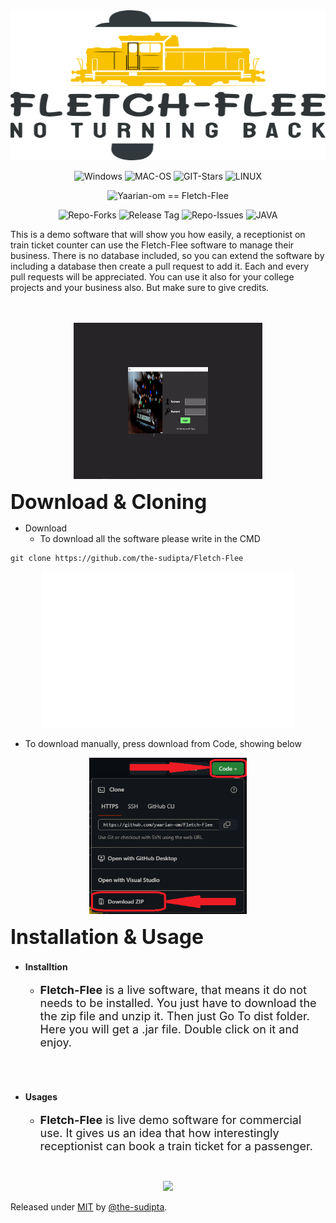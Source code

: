  <img src="https://raw.githubusercontent.com/the-sudipta/Fletch-Flee/f8db14441a44dc6415acec4d2533f6e4e819d1b3/repo_images/FLETCH_FLEE.svg" alt="FLETCH-FLEE" width="100%" height="240"/>

 <p align="center">
    <img src="https://img.shields.io/badge/Windows-0078D6?style=for-the-badge&logo=windows&logoColor=white&color=3D3C42"alt="Windows"/> <img src="https://img.shields.io/badge/mac%20os-000000?style=for-the-badge&logo=apple&logoColor=white" alt="MAC-OS">
    <img src="https://img.shields.io/github/stars/yaarian-om/Fletch-Flee?style=social" alt="GIT-Stars">
    <img src="https://img.shields.io/badge/Linux-0D597F?style=for-the-badge&logo=alpine-linux&logoColor=white&color=000000" alt="LINUX">
</p>

 <p align="center">
    <img src="https://img.shields.io/static/v1?label=yaarian-om&message=Fletch-Flee&color=yellow&logo=github&style=for-the-badge" alt="Yaarian-om == Fletch-Flee">
 </p>

 <p align="center">
    <img src="https://img.shields.io/github/forks/yaarian-om/Fletch-Flee?style=social" alt="Repo-Forks"/>
    <img src="https://img.shields.io/github/tag/yaarian-om/Fletch-Flee?include_prereleases=&sort=semver&color=AC4425&style=for-the-badge"alt="Release Tag"/>
    <img src="https://img.shields.io/github/issues/yaarian-om/Fletch-Flee" alt="Repo-Issues"/>
    <img src="https://img.shields.io/badge/Java-ED8B00?style=for-the-badge&logo=java&logoColor=white&color=003366" alt="JAVA"/>
</p>
This is a demo software that will show you how easily, a receptionist on train ticket counter can use the Fletch-Flee software to manage their business. There is no database included, so you can extend the software by including a database then create a pull request to add it. Each and every pull requests will be appreciated. You can use it also for your college projects and your business also. But make sure to give credits. 


 <p align="center">
    <br/><br/>
    <img src="https://raw.githubusercontent.com/the-sudipta/Fletch-Flee/main/repo_images/Fletch_Flee_How_To_Use.gif" alt="How To Use" width="60%" height="250"/>
 </p>

<p>
    <font size="+3">
        <b>Download & Cloning</b> <br/>
    </font>
</p>

- Download
   - To download all the software please write in the CMD

```dotnetcli
git clone https://github.com/the-sudipta/Fletch-Flee
```
<p align="center">
    <img src="https://raw.githubusercontent.com/the-sudipta/Fletch-Flee/f8db14441a44dc6415acec4d2533f6e4e819d1b3/repo_images/Fletch_Flee_Cloning.svg" width="80%" height="250" alt="Clone Result"/>
</p>

  -  To download manually, press download from Code, showing below
<p align="center">
    <img src="https://raw.githubusercontent.com/the-sudipta/Fletch-Flee/main/repo_images/Fletch-Flee%20download.png" alt="Fletch-Flee Manual Download" width="50%" height="250"/>
</p>


<p>
    <font size="+3">
        <b>Installation & Usage</b> <br/>
    </font>
</p>

- #### Installtion
    - <p > <font size="+1"><b>Fletch-Flee</b> is a live software, that means it do not needs to be installed. You just have to download the the zip file and unzip it. Then just Go To dist folder. Here you will get a .jar file. Double click on it and enjoy.
            </font>  
    </p> <br/>
    <br/>
- #### Usages
    - <p > <font size="+1"><b>Fletch-Flee</b> is live demo software for commercial use. It gives us an idea that how interestingly receptionist can book a train ticket for a passenger.
            </font>  
    </p> <br/>







<p align="center"><img src="https://img.shields.io/badge/License-MIT-black"/></p>

Released under [MIT](/LICENSE) by [@the-sudipta](https://github.com/the-sudipta).




